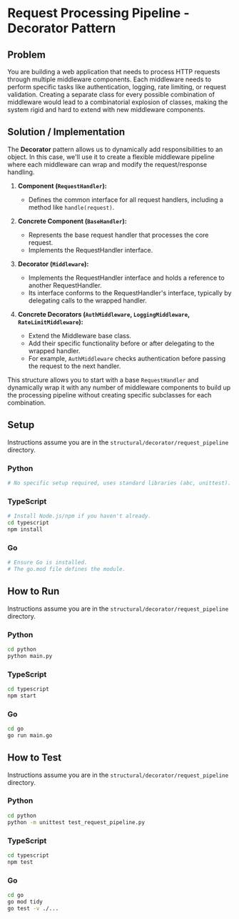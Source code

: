 # Request Processing Pipeline - Decorator Pattern

## Problem

You are building a web application that needs to process HTTP requests through multiple middleware components. Each middleware needs to perform specific tasks like authentication, logging, rate limiting, or request validation. Creating a separate class for every possible combination of middleware would lead to a combinatorial explosion of classes, making the system rigid and hard to extend with new middleware components.

## Solution / Implementation

The **Decorator** pattern allows us to dynamically add responsibilities to an object. In this case, we'll use it to create a flexible middleware pipeline where each middleware can wrap and modify the request/response handling.

1. **Component (`RequestHandler`):**

   - Defines the common interface for all request handlers, including a method like `handle(request)`.

2. **Concrete Component (`BaseHandler`):**

   - Represents the base request handler that processes the core request.
   - Implements the RequestHandler interface.

3. **Decorator (`Middleware`):**

   - Implements the RequestHandler interface and holds a reference to another RequestHandler.
   - Its interface conforms to the RequestHandler's interface, typically by delegating calls to the wrapped handler.

4. **Concrete Decorators (`AuthMiddleware`, `LoggingMiddleware`, `RateLimitMiddleware`):**
   - Extend the Middleware base class.
   - Add their specific functionality before or after delegating to the wrapped handler.
   - For example, `AuthMiddleware` checks authentication before passing the request to the next handler.

This structure allows you to start with a base `RequestHandler` and dynamically wrap it with any number of middleware components to build up the processing pipeline without creating specific subclasses for each combination.

## Setup

Instructions assume you are in the `structural/decorator/request_pipeline` directory.

### Python

```bash
# No specific setup required, uses standard libraries (abc, unittest).
```

### TypeScript

```bash
# Install Node.js/npm if you haven't already.
cd typescript
npm install
```

### Go

```bash
# Ensure Go is installed.
# The go.mod file defines the module.
```

## How to Run

Instructions assume you are in the `structural/decorator/request_pipeline` directory.

### Python

```bash
cd python
python main.py
```

### TypeScript

```bash
cd typescript
npm start
```

### Go

```bash
cd go
go run main.go
```

## How to Test

Instructions assume you are in the `structural/decorator/request_pipeline` directory.

### Python

```bash
cd python
python -m unittest test_request_pipeline.py
```

### TypeScript

```bash
cd typescript
npm test
```

### Go

```bash
cd go
go mod tidy
go test -v ./...
```
